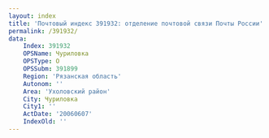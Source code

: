 ```yaml
---
layout: index
title: 'Почтовый индекс 391932: отделение почтовой связи Почты России'
permalink: /391932/
data:
    Index: 391932
    OPSName: Чуриловка
    OPSType: О
    OPSSubm: 391899
    Region: 'Рязанская область'
    Autonom: ''
    Area: 'Ухоловский район'
    City: Чуриловка
    City1: ''
    ActDate: '20060607'
    IndexOld: ''
---
```

